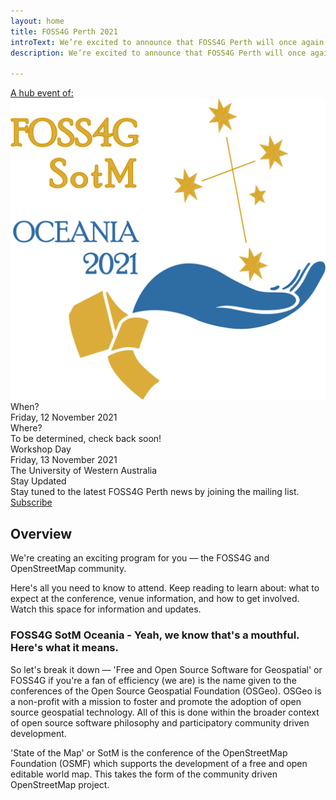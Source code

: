 ```yaml
---
layout: home
title: FOSS4G Perth 2021
introText: We’re excited to announce that FOSS4G Perth will once again be a hub for the region’s premier open source geospatial conference.
description: We’re excited to announce that FOSS4G Perth will once again be a hub for the region’s premier open source geospatial conference.

---
```


<div class="intro-grid">
  <a href="https://osgeo-oceania.org/foss4g-sotm-oceania-conference" target="_blank" rel="noreferrer">
    <div class="logo">
      <div class="tagline">A hub event of:</div>
      <img alt="FOSS4G SOTM Oceania 2021" src="/assets/img/foss4g_2021_logo.png">
    </div>
  </a>
  <div class="intro-text">
    <div class="label">When?</div>
    <div>Friday, 12 November 2021</div>
    <div class="label">Where?</div>
    <div>To be determined, check back soon!</div>
    <div class="label">Workshop Day</div>
    <div>Friday, 13 November 2021</div>
    <div>The University of Western Australia</div>
    <div class="label">Stay Updated</div>
    <div>Stay tuned to the latest FOSS4G Perth news by joining the mailing list.</div>
    <div class="button_wrapper">
      <a href="http://eepurl.com/hGw9DL" class="btn" target="_blank" rel="noreferrer">Subscribe</a>
    </div>
  </div>
</div>


## Overview

We're creating an exciting program for you — the FOSS4G and OpenStreetMap community.

Here's all you need to know to attend. Keep reading to learn about: what to expect at the conference, venue information, and how to get involved. Watch this space for information and updates.


### FOSS4G SotM Oceania - Yeah, we know that's a mouthful. Here's what it means.

So let's break it down — 'Free and Open Source Software for Geospatial' or FOSS4G if you're a fan of efficiency (we are) is the name given to the conferences of the Open Source Geospatial Foundation (OSGeo). OSGeo is a non-profit with a mission to foster and promote the adoption of open source geospatial technology. All of this is done within the broader context of open source software philosophy and participatory community driven development.

'State of the Map' or SotM is the conference of the OpenStreetMap Foundation (OSMF) which supports the development of a free and open editable world map. This takes the form of the community driven OpenStreetMap project.
